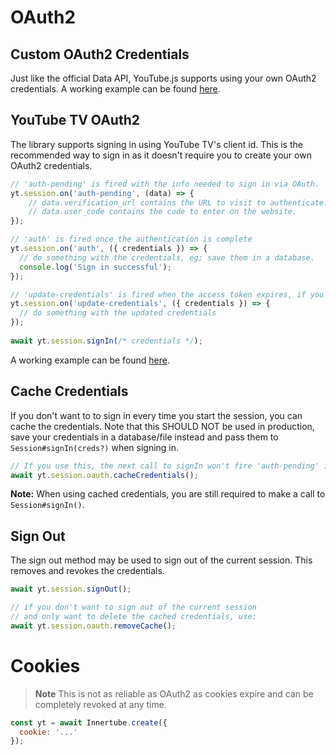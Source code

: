# OAuth2

## Custom OAuth2 Credentials
Just like the official Data API, YouTube.js supports using your own OAuth2 credentials. A working example can be found [here](https://github.com/LuanRT/YouTube.js/blob/main/examples/auth/custom-oauth2-creds).

## YouTube TV OAuth2

The library supports signing in using YouTube TV's client id. This is the recommended way to sign in as it doesn't require you to create your own OAuth2 credentials.

```js
// 'auth-pending' is fired with the info needed to sign in via OAuth.
yt.session.on('auth-pending', (data) => {
    // data.verification_url contains the URL to visit to authenticate.
    // data.user_code contains the code to enter on the website.
});

// 'auth' is fired once the authentication is complete
yt.session.on('auth', ({ credentials }) => {
  // do something with the credentials, eg; save them in a database.
  console.log('Sign in successful');
});

// 'update-credentials' is fired when the access token expires, if you do not save the updated credentials any subsequent request will fail 
yt.session.on('update-credentials', ({ credentials }) => {
  // do something with the updated credentials
});
  
await yt.session.signIn(/* credentials */);
```

A working example can be found [here](https://github.com/LuanRT/YouTube.js/blob/main/examples/auth/yttv-oauth2.js).

## Cache Credentials

If you don't want to to sign in every time you start the session, you can cache the credentials. Note that this SHOULD NOT be used in production, save your credentials in a database/file instead and pass them to `Session#signIn(creds?)` when signing in.

```js
// If you use this, the next call to signIn won't fire 'auth-pending' instead just 'auth'
await yt.session.oauth.cacheCredentials();
```

**Note:** When using cached credentials, you are still required to make a call to `Session#signIn()`.

## Sign Out

The sign out method may be used to sign out of the current session. This removes and revokes the credentials.

```js
await yt.session.signOut();

// if you don't want to sign out of the current session
// and only want to delete the cached credentials, use:
await yt.session.oauth.removeCache();
```

# Cookies

> **Note**
> This is not as reliable as OAuth2 as cookies expire and can be completely revoked at any time.

```js
const yt = await Innertube.create({
  cookie: '...'
});
```